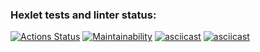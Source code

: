 ### Hexlet tests and linter status:
[![Actions Status](https://github.com/chigorka/python-project-49/actions/workflows/hexlet-check.yml/badge.svg)](https://github.com/chigorka/python-project-49/actions)
[![Maintainability](https://api.codeclimate.com/v1/badges/e17b8db78706d7dcda40/maintainability)](https://codeclimate.com/github/chigorka/python-project-49/maintainability)
[![asciicast](https://asciinema.org/a/lY7K0fiadXtr4PST69maLDPJl.svg)](https://asciinema.org/a/lY7K0fiadXtr4PST69maLDPJl)
[![asciicast](https://asciinema.org/a/mNiMfxcGlE8R6MZ6J0VUupJe4.svg)](https://asciinema.org/a/mNiMfxcGlE8R6MZ6J0VUupJe4)
